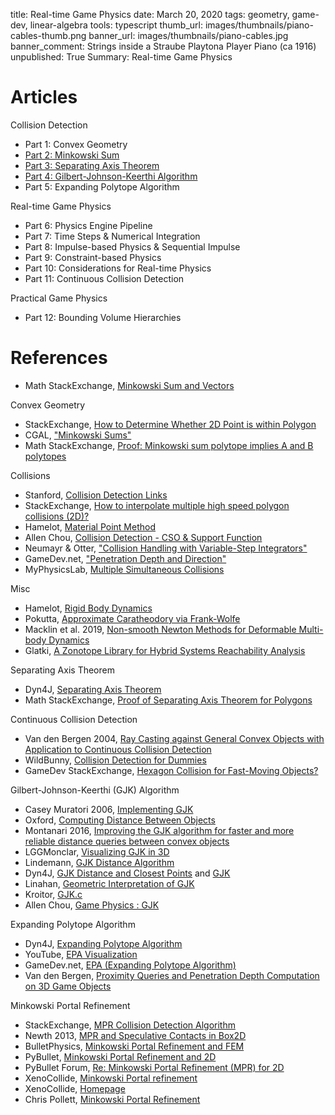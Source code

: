 title:  Real-time Game Physics
date: March 20, 2020
tags:  geometry, game-dev, linear-algebra
tools: typescript
thumb_url: images/thumbnails/piano-cables-thumb.png
banner_url: images/thumbnails/piano-cables.jpg
banner_comment: Strings inside a Straube Playtona Player Piano (ca 1916)
unpublished: True
Summary: Real-time Game Physics

# Articles

Collision Detection

* Part 1:  Convex Geometry
* [Part 2:  Minkowski Sum](/posts/2018/collision-detection-minkowski-sum)
* [Part 3:  Separating Axis Theorem](/posts/2017/collision-detection-separating-axis-theorem)
* [Part 4:  Gilbert-Johnson-Keerthi Algorithm](/posts/2020/collision-detection-gjk-epa)
* Part 5:  Expanding Polytope Algorithm

Real-time Game Physics

* Part 6: Physics Engine Pipeline
* Part 7: Time Steps & Numerical Integration
* Part 8: Impulse-based Physics & Sequential Impulse
* Part 9: Constraint-based Physics
* Part 10: Considerations for Real-time Physics
* Part 11: Continuous Collision Detection

Practical Game Physics

* Part 12: Bounding Volume Hierarchies

# References

* Math StackExchange, [Minkowski Sum and Vectors](https://math.stackexchange.com/questions/1709498/minkowski-sum-and-vectors?rq=1)

Convex Geometry

* StackExchange, [How to Determine Whether 2D Point is within Polygon](https://stackoverflow.com/questions/217578/how-can-i-determine-whether-a-2d-point-is-within-a-polygon?page=1&tab=active#tab-top)
* CGAL, ["Minkowski Sums"](https://doc.cgal.org/latest/Minkowski_sum_2/)
* Math StackExchange, [Proof: Minkowski sum polytope implies A and B polytopes](https://math.stackexchange.com/questions/985448/proof-minkowski-sum-polytope-implies-a-and-b-polytopes)

Collisions

* Stanford, [Collision Detection Links](http://graphics.stanford.edu/~jgao/collision-detection.html)
* StackExchange, [How to interpolate multiple high speed polygon collisions (2D)?](https://stackoverflow.com/questions/28265431/how-to-interpolate-multiple-high-speed-polygon-collisions-2d)
* Hamelot, [Material Point Method](https://hamelot.io/dynamics/material-point-method-mpm-reference/)
* Allen Chou, [Collision Detection - CSO & Support Function](http://allenchou.net/2013/12/game-physics-collision-detection-csos-support-functions/)
* Neumayr & Otter, ["Collision Handling with Variable-Step Integrators"](https://modiasim.github.io/Modia3D.jl/resources/documentation/CollisionHandling_Neumayr_Otter_2017.pdf)
* GameDev.net, ["Penetration Depth and Direction"](https://www.gamedev.net/forums/topic/607711-penetration-depth-and-direction/)
* MyPhysicsLab, [Multiple Simultaneous Collisions](https://www.myphysicslab.com/engine2D/collision-methods-en.html)

Misc

* Hamelot, [Rigid Body Dynamics](https://hamelot.io/dynamics/rigid-body-dynamics-part-1/)
* Pokutta, [Approximate Caratheodory via Frank-Wolfe](http://www.pokutta.com/blog/research/2019/11/30/approxCara-abstract.html)
* Macklin et al. 2019, [Non-smooth Newton Methods for Deformable Multi-body Dynamics](https://arxiv.org/pdf/1907.04587.pdf)
* Glatki, [A Zonotope Library for Hybrid Systems Reachability Analysis](https://www-i2.informatik.rwth-aachen.de/i2/fileadmin/user_upload/documents/HybridSystemsGroup/Bachelor_Master_theses/glatki_master.pdf)

Separating Axis Theorem

* Dyn4J, [Separating Axis Theorem](http://www.dyn4j.org/2010/01/sat/)
* Math StackExchange, [Proof of Separating Axis Theorem for Polygons](https://math.stackexchange.com/questions/2106402/proof-of-separating-axis-theorem-for-polygons)

Continuous Collision Detection

* Van den Bergen 2004, [Ray Casting against General Convex Objects with Application to Continuous Collision Detection](http://www.dtecta.com/papers/unpublished04raycast.pdf)
* WildBunny, [Collision Detection for Dummies](https://wildbunny.co.uk/blog/2011/04/20/collision-detection-for-dummies/)
* GameDev StackExchange, [Hexagon Collision for Fast-Moving Objects?](https://gamedev.stackexchange.com/questions/55873/hexagon-collision-detection-for-fast-moving-objects)

Gilbert-Johnson-Keerthi (GJK) Algorithm

* Casey Muratori 2006, [Implementing GJK](https://caseymuratori.com/blog_0003)
* Oxford, [Computing Distance Between Objects](http://www.cs.ox.ac.uk/people/stephen.cameron/distances/)
* Montanari 2016, [Improving the GJK algorithm for faster and more reliable
distance queries between convex objects](https://ora.ox.ac.uk/objects/uuid:69c743d9-73de-4aff-8e6f-b4dd7c010907/download_file?safe_filename=GJK.PDF&file_format=application%2Fpdf&type_of_work=Journal+article)
* LGGMonclar, [Visualizing GJK in 3D](https://lggmonclar.github.io/2019/03/06/visualizing_gjk.html)
* Lindemann, [GJK Distance Algorithm](https://www.medien.ifi.lmu.de/lehre/ss10/ps/Ausarbeitung_Beispiel.pdf)
* Dyn4J, [GJK Distance and Closest Points](http://www.dyn4j.org/2010/04/gjk-distance-closest-points/) and [GJK](http://www.dyn4j.org/2010/04/gjk-gilbert-johnson-keerthi/)
* Linahan, [Geometric Interpretation of GJK](https://arxiv.org/ftp/arxiv/papers/1505/1505.07873.pdf)
* Kroitor, [GJK.c](https://github.com/kroitor/gjk.c)
* Allen Chou, [Game Physics : GJK](http://allenchou.net/2013/12/game-physics-collision-detection-gjk/)

Expanding Polytope Algorithm

* Dyn4J, [Expanding Polytope Algorithm](http://www.dyn4j.org/2010/05/epa-expanding-polytope-algorithm/)
* YouTube, [EPA Visualization](https://www.youtube.com/watch?v=6rgiPrzqt9w)
* GameDev.net, [EPA (Expanding Polytope Algorithm)](https://www.gamedev.net/forums/topic/649946-epa-expanding-polytope-algorithm/)
* Van den Bergen, [Proximity Queries and Penetration Depth
Computation on 3D Game Objects](http://graphics.stanford.edu/courses/cs468-01-fall/Papers/van-den-bergen.pdf)

Minkowski Portal Refinement

* StackExchange, [MPR Collision Detection Algorithm](https://gamedev.stackexchange.com/questions/84562/minkowski-portal-refinement-collision-detection-algorithm)
* Newth 2013, [MPR and Speculative Contacts in Box2D](https://scholarworks.sjsu.edu/etd_projects/311/)
* BulletPhysics, [Minkowski Portal Refinement and FEM](https://github.com/bulletphysics/bullet3/pull/280)
* PyBullet, [Minkowski Portal Refinement and 2D](https://pybullet.org/Bullet/phpBB3/viewtopic.php?t=1964)
* PyBullet Forum, [Re: Minkowski Portal Refinement (MPR) for 2D](https://pybullet.org/Bullet/phpBB3/viewtopic.php?t=1964&start=15)
* XenoCollide, [Minkowski Portal refinement](http://xenocollide.snethen.com/mpr2d.html)
* XenoCollide, [Homepage](http://xenocollide.snethen.com/)
* Chris Pollett, [Minkowski Portal Refinement](http://www.cs.sjsu.edu/faculty/pollett/masters/Semesters/Spring12/josh/?mpr_report.html)